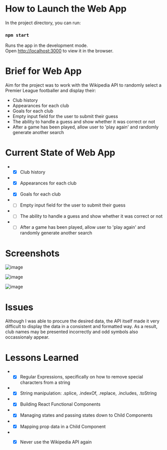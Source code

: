 # How to Launch the Web App

In the project directory, you can run:

### `npm start`

Runs the app in the development mode.<br />
Open [http://localhost:3000](http://localhost:3000) to view it in the browser.

# Brief for Web App

Aim for the project was to work with the Wikipedia API to randomly select a Premier League footballer and display their: 

* Club history
* Appearances for each club
* Goals for each club
* Empty input field for the user to submit their guess
* The ability to handle a guess and show whether it was correct or not
* After a game has been played, allow user to 'play again' and randomly generate another search
 
# Current State of Web App

* -[x] Club history 
* -[x] Appearances for each club 
* -[x] Goals for each club 
* -[ ] Empty input field for the user to submit their guess 
* -[ ] The ability to handle a guess and show whether it was correct or not 
* -[ ] After a game has been played, allow user to 'play again' and randomly generate another search 

# Screenshots

![image](https://user-images.githubusercontent.com/49981579/70722018-72151580-1cee-11ea-8859-e9cd66699b98.png)

![image](https://user-images.githubusercontent.com/49981579/70722074-8c4ef380-1cee-11ea-8eb3-3caf1d222b64.png)

![image](https://user-images.githubusercontent.com/49981579/70722261-df28ab00-1cee-11ea-90ae-5320b80d80be.png)

# Issues

Although I was able to procure the desired data, the API itself made it very difficult to display the data in a consistent and formatted way. As a result, club names may be presented incorrectly and odd symbols also occassionaly appear.

# Lessons Learned

* -[x] Regular Expressions, specifically on how to remove special characters from a string
* -[x] String manipulation: .splice, .indexOf, .replace, .includes, .toString
* -[x] Building React Functional Components
* -[x] Managing states and passing states down to Child Components 
* -[x] Mapping prop data in a Child Component
* -[x] Never use the Wikipedia API again



